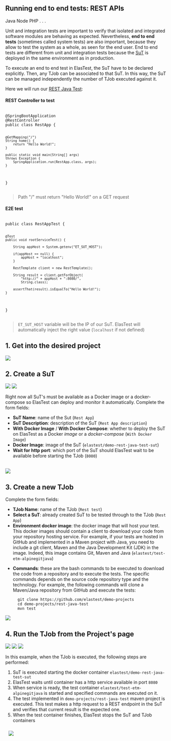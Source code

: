 <div class="range range-xs-left">
<div class="cell-xs-10 cell-lg-6 text-md-left inset-md-right-80 cell-lg-push-1 offset-top-50 offset-lg-top-0">
<h2 id="content" class="h1">Running end to end tests: REST APIs</h2>
<div class="offset-top-30 offset-md-top-50">
</div>
</div>
</div>

<div class="badges-menu">
    <span class="badge badge-default my-badge">Java</span>
    <span class="badge badge-default my-badge my-badge-disabled">Node</span>
    <span class="badge badge-default my-badge my-badge-disabled">PHP</span>
    <span class="badge badge-default my-badge my-badge-disabled">. . .</span>
</div>

Unit and integration tests are important to verify that isolated and integrated software modules are behaving as expected. Nevertheless, **end to end tests** (sometimes called system tests) are also important, because they allow to test the system as a whole, as seen for the end user. End to end tests are different from unit and integration tests because the [SuT](/fundamentals/core-concepts/) is deployed in the same environment as in production. 

To execute an end to end test in ElasTest, the SuT have to be declared explicitly. Then, any TJob can be associated to that SuT. In this way, the SuT can be managed independently the number of TJob executed against it.

Here we will run our [REST Java Test](https://github.com/elastest/demo-projects/tree/master/rest-java-test):

<div class="row">
<div class="col-md-6">
<h4>REST Controller to test</h4>
<pre>
<code class="java">
@SpringBootApplication
@RestController
public class RestApp {

    @GetMapping("/")
    String home() {
        return "Hello World!";
    }

    public static void main(String[] args) 
    throws Exception {
        SpringApplication.run(RestApp.class, args);
    }
}
</code>
</pre>
<blockquote>Path "/" must return "Hello World!" on a GET request</blockquote>
</div>
<div class="col-md-6">
<h4>E2E test</h4>
<pre>
<code class="java">
public class RestAppTest {

	@Test
	public void rootServiceTest() {
		
		String appHost = System.getenv("ET_SUT_HOST");
		
		if(appHost == null) {
			appHost = "localhost";
		}
		
		RestTemplate client = new RestTemplate();
		
		String result = client.getForObject(
            "http://" + appHost + ":8080/",
            String.class);
		
		assertThat(result).isEqualTo("Hello World!");
	}
	
}
</code>
</pre>
<blockquote><code>ET_SUT_HOST</code> variable will be the IP of our SuT. ElasTest will automatically inject the right value (<code>localhost</code> if not defined)</blockquote>
</div>
</div>

<h2 class="h4 no-border">1. Get into the desired project</h2>

<div class="docs-gallery inline-block">
    <a data-fancybox="gallery-1" href="/docs/how-to/images/e2eRest1.png"><img class="img-responsive img-wellcome" src="/docs/how-to/images/e2eRest1.png"/></a>
</div>

<h2 class="h4 no-border">2. Create a SuT</h2>

<div class="docs-gallery inline-block">
    <a data-fancybox="gallery-2" href="/docs/how-to/images/e2eRest2.png"><img class="img-responsive img-wellcome" src="/docs/how-to/images/e2eRest2.png"/></a>
    <a data-fancybox="gallery-2" href="/docs/how-to/images/e2eRest3.png"><img class="img-responsive img-wellcome" src="/docs/how-to/images/e2eRest3.png"/></a>
</div>

Right now all SuT's must be available as a Docker image or a docker-compose so ElasTest can deploy and monitor it automatically. Complete the form fields:

- **SuT Name**: name of the Sut (`Rest App`)
- **SuT Description**: description of the SuT (`Rest App description`)
- **With Docker Image** / **With Docker Compose**: whether to deploy the SuT on ElasTest as a Docker *image* or a *docker-compose* (`With Docker Image`)
- **Docker Image**: image of the SuT (`elastest/demo-rest-java-test-sut`)
- **Wait for http port**: which port of the SuT should ElasTest wait to be available before starting the TJob (`8080`)

<br>

<div class="docs-gallery inline-block">
    <a data-fancybox="gallery-2" href="/docs/how-to/images/e2eRest4.png"><img class="img-responsive img-wellcome" src="/docs/how-to/images/e2eRest4.png"/></a>
</div>

<h2 class="h4 no-border">3. Create a new TJob</h2>

Complete the form fields:

- **TJob Name**: name of the TJob (`Rest test`)
- **Select a SuT**: already created SuT to be tested through to the TJob (`Rest App`)
- **Environment docker image**: the docker image that will host your test. This docker images should contain a client to download your code from your repository hosting service. For example, if your tests are hosted in GitHub and implemented in a Maven project with Java, you need to include a git client, Maven and the Java Development Kit (JDK) in the image. Indeed, this image contains Git, Maven and Java (`elastest/test-etm-alpinegitjava`)
<!-- Modify when all images are available for testing with different hostsing services and technologies: Java, Maven, Pyhton, Ruby, Node... -->
- **Commands**: these are the bash commands to be executed to download the code from a repository and to execute the tests. The specific commands depends on the source code repository type and the technology. For example, the following commands will clone a Maven/Java repository from GitHub and execute the tests:

        git clone https://github.com/elastest/demo-projects
        cd demo-projects/rest-java-test
        mvn test


<div class="docs-gallery inline-block">
    <a data-fancybox="gallery-3" href="/docs/how-to/images/e2eRest5.png"><img class="img-responsive img-wellcome" src="/docs/how-to/images/e2eRest5.png"/></a>
</div>

<h2 class="h4 no-border">4. Run the TJob from the Project's page</h2>

<div class="docs-gallery inline-block">
    <a data-fancybox="gallery-4" href="/docs/how-to/images/5.png"><img class="img-responsive img-wellcome" src="/docs/how-to/images/5.png"/></a>
    <a data-fancybox="gallery-4" href="/docs/how-to/images/e2eRest6.png"><img class="img-responsive img-wellcome" src="/docs/how-to/images/e2eRest6.png"/></a>
    <a data-fancybox="gallery-4" href="/docs/how-to/images/e2eRest7.png"><img class="img-responsive img-wellcome" src="/docs/how-to/images/e2eRest7.png"/></a>
</div>

In this example, when the TJob is executed, the following steps are performed:
<ol class="ordered-list">
<li>SuT is executed starting the docker container <code>elastest/demo-rest-java-test-sut</code></li>
<li>ElasTest waits until container has a http service available in port <code>8080</code></li>
<li>When service is ready, the test container <code>elastest/test-etm-alpinegitjava</code> is started and specified commands are executed on it.</li>
<li>The test implemented in <code>demo-projects/rest-java-test</code> maven project is executed. This test makes a http request to a REST endpoint in the SuT and verifies that current result is the expected one.</li>
<li>When the test container finishes, ElasTest stops the SuT and TJob containers</li>
</ol>

<div class="docs-gallery inline-block">
    <a data-fancybox="gallery-5" href="/docs/how-to/images/e2e-flow.png"><img class="img-responsive img-wellcome" style="padding: 10px" src="/docs/how-to/images/e2e-flow.png"/></a>
</div>


<script src="//code.jquery.com/jquery-3.2.1.min.js"></script>
<link rel="stylesheet" href="https://cdnjs.cloudflare.com/ajax/libs/fancybox/3.2.5/jquery.fancybox.min.css" />
<script src="https://cdnjs.cloudflare.com/ajax/libs/fancybox/3.2.5/jquery.fancybox.min.js"></script>

<script>
var galleries = $('div.docs-gallery');
for (var i = 1; i <= galleries.length; i++) {
    $().fancybox({
    selector : '[data-fancybox="gallery-' + i + '"]',
    infobar : true,
    arrows : false,
    loop: false,
    protect: true,
    transitionEffect: 'slide',
    buttons : [
        'close'
    ],
    clickOutside : 'close',
    clickSlide   : 'close',
  });
}
</script>